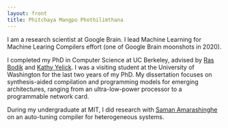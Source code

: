 ```yaml
---
layout: front
title: Phitchaya Mangpo Phothilimthana
---
```


I am a research scientist at Google Brain. I lead Machine Learning for Machine Learing Compilers effort (one of Google Brain moonshots in 2020).

I completed my PhD in Computer Science at UC Berkeley, advised by [Ras Bodik](http://homes.cs.washington.edu/~bodik/) and [Kathy Yelick](http://people.eecs.berkeley.edu/~yelick/). I was a visiting student at the University of Washington for the last two years of my PhD. My dissertation focuses on synthesis-aided compilation and programming models for emerging architectures, ranging from an ultra-low-power processor to a programmable network card.

During my undergraduate at MIT, I did research with [Saman Amarashinghe](http://people.csail.mit.edu/saman/) on an auto-tuning compiler for heterogeneous systems.
